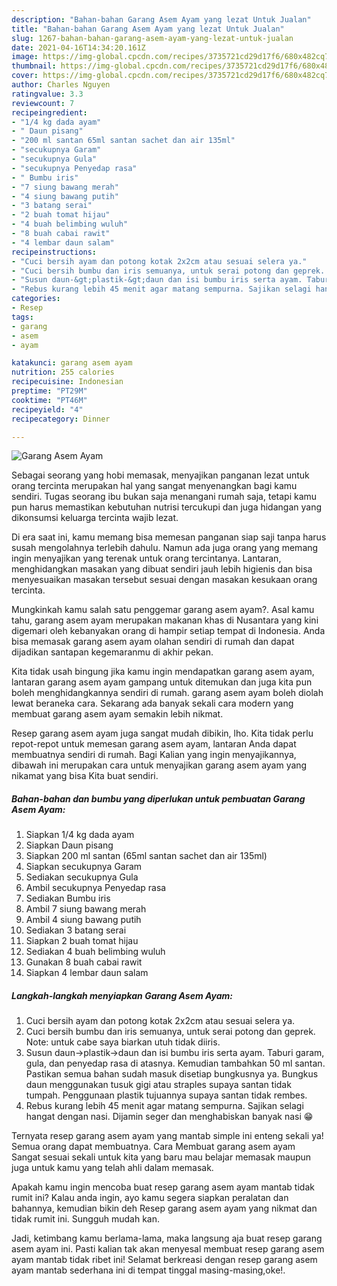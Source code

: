 ```yaml
---
description: "Bahan-bahan Garang Asem Ayam yang lezat Untuk Jualan"
title: "Bahan-bahan Garang Asem Ayam yang lezat Untuk Jualan"
slug: 1267-bahan-bahan-garang-asem-ayam-yang-lezat-untuk-jualan
date: 2021-04-16T14:34:20.161Z
image: https://img-global.cpcdn.com/recipes/3735721cd29d17f6/680x482cq70/garang-asem-ayam-foto-resep-utama.jpg
thumbnail: https://img-global.cpcdn.com/recipes/3735721cd29d17f6/680x482cq70/garang-asem-ayam-foto-resep-utama.jpg
cover: https://img-global.cpcdn.com/recipes/3735721cd29d17f6/680x482cq70/garang-asem-ayam-foto-resep-utama.jpg
author: Charles Nguyen
ratingvalue: 3.3
reviewcount: 7
recipeingredient:
- "1/4 kg dada ayam"
- " Daun pisang"
- "200 ml santan 65ml santan sachet dan air 135ml"
- "secukupnya Garam"
- "secukupnya Gula"
- "secukupnya Penyedap rasa"
- " Bumbu iris"
- "7 siung bawang merah"
- "4 siung bawang putih"
- "3 batang serai"
- "2 buah tomat hijau"
- "4 buah belimbing wuluh"
- "8 buah cabai rawit"
- "4 lembar daun salam"
recipeinstructions:
- "Cuci bersih ayam dan potong kotak 2x2cm atau sesuai selera ya."
- "Cuci bersih bumbu dan iris semuanya, untuk serai potong dan geprek. Note: untuk cabe saya biarkan utuh tidak diiris."
- "Susun daun-&gt;plastik-&gt;daun dan isi bumbu iris serta ayam. Taburi garam, gula, dan penyedap rasa di atasnya. Kemudian tambahkan 50 ml santan. Pastikan semua bahan sudah masuk disetiap bungkusnya ya. Bungkus daun menggunakan tusuk gigi atau straples supaya santan tidak tumpah. Penggunaan plastik tujuannya supaya santan tidak rembes."
- "Rebus kurang lebih 45 menit agar matang sempurna. Sajikan selagi hangat dengan nasi. Dijamin seger dan menghabiskan banyak nasi 😁"
categories:
- Resep
tags:
- garang
- asem
- ayam

katakunci: garang asem ayam 
nutrition: 255 calories
recipecuisine: Indonesian
preptime: "PT29M"
cooktime: "PT46M"
recipeyield: "4"
recipecategory: Dinner

---
```



![Garang Asem Ayam](https://img-global.cpcdn.com/recipes/3735721cd29d17f6/680x482cq70/garang-asem-ayam-foto-resep-utama.jpg)

Sebagai seorang yang hobi memasak, menyajikan panganan lezat untuk orang tercinta merupakan hal yang sangat menyenangkan bagi kamu sendiri. Tugas seorang ibu bukan saja menangani rumah saja, tetapi kamu pun harus memastikan kebutuhan nutrisi tercukupi dan juga hidangan yang dikonsumsi keluarga tercinta wajib lezat.

Di era  saat ini, kamu memang bisa memesan panganan siap saji tanpa harus susah mengolahnya terlebih dahulu. Namun ada juga orang yang memang ingin menyajikan yang terenak untuk orang tercintanya. Lantaran, menghidangkan masakan yang dibuat sendiri jauh lebih higienis dan bisa menyesuaikan masakan tersebut sesuai dengan masakan kesukaan orang tercinta. 



Mungkinkah kamu salah satu penggemar garang asem ayam?. Asal kamu tahu, garang asem ayam merupakan makanan khas di Nusantara yang kini digemari oleh kebanyakan orang di hampir setiap tempat di Indonesia. Anda bisa memasak garang asem ayam olahan sendiri di rumah dan dapat dijadikan santapan kegemaranmu di akhir pekan.

Kita tidak usah bingung jika kamu ingin mendapatkan garang asem ayam, lantaran garang asem ayam gampang untuk ditemukan dan juga kita pun boleh menghidangkannya sendiri di rumah. garang asem ayam boleh diolah lewat beraneka cara. Sekarang ada banyak sekali cara modern yang membuat garang asem ayam semakin lebih nikmat.

Resep garang asem ayam juga sangat mudah dibikin, lho. Kita tidak perlu repot-repot untuk memesan garang asem ayam, lantaran Anda dapat membuatnya sendiri di rumah. Bagi Kalian yang ingin menyajikannya, dibawah ini merupakan cara untuk menyajikan garang asem ayam yang nikamat yang bisa Kita buat sendiri.

<!--inarticleads1-->

##### Bahan-bahan dan bumbu yang diperlukan untuk pembuatan Garang Asem Ayam:

1. Siapkan 1/4 kg dada ayam
1. Siapkan  Daun pisang
1. Siapkan 200 ml santan (65ml santan sachet dan air 135ml)
1. Siapkan secukupnya Garam
1. Sediakan secukupnya Gula
1. Ambil secukupnya Penyedap rasa
1. Sediakan  Bumbu iris
1. Ambil 7 siung bawang merah
1. Ambil 4 siung bawang putih
1. Sediakan 3 batang serai
1. Siapkan 2 buah tomat hijau
1. Sediakan 4 buah belimbing wuluh
1. Gunakan 8 buah cabai rawit
1. Siapkan 4 lembar daun salam




<!--inarticleads2-->

##### Langkah-langkah menyiapkan Garang Asem Ayam:

1. Cuci bersih ayam dan potong kotak 2x2cm atau sesuai selera ya.
1. Cuci bersih bumbu dan iris semuanya, untuk serai potong dan geprek. Note: untuk cabe saya biarkan utuh tidak diiris.
1. Susun daun-&gt;plastik-&gt;daun dan isi bumbu iris serta ayam. Taburi garam, gula, dan penyedap rasa di atasnya. Kemudian tambahkan 50 ml santan. Pastikan semua bahan sudah masuk disetiap bungkusnya ya. Bungkus daun menggunakan tusuk gigi atau straples supaya santan tidak tumpah. Penggunaan plastik tujuannya supaya santan tidak rembes.
1. Rebus kurang lebih 45 menit agar matang sempurna. Sajikan selagi hangat dengan nasi. Dijamin seger dan menghabiskan banyak nasi 😁




Ternyata resep garang asem ayam yang mantab simple ini enteng sekali ya! Semua orang dapat membuatnya. Cara Membuat garang asem ayam Sangat sesuai sekali untuk kita yang baru mau belajar memasak maupun juga untuk kamu yang telah ahli dalam memasak.

Apakah kamu ingin mencoba buat resep garang asem ayam mantab tidak rumit ini? Kalau anda ingin, ayo kamu segera siapkan peralatan dan bahannya, kemudian bikin deh Resep garang asem ayam yang nikmat dan tidak rumit ini. Sungguh mudah kan. 

Jadi, ketimbang kamu berlama-lama, maka langsung aja buat resep garang asem ayam ini. Pasti kalian tak akan menyesal membuat resep garang asem ayam mantab tidak ribet ini! Selamat berkreasi dengan resep garang asem ayam mantab sederhana ini di tempat tinggal masing-masing,oke!.

